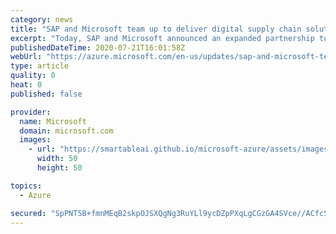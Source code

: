 ```yaml
---
category: news
title: "SAP and Microsoft team up to deliver digital supply chain solutions in the cloud"
excerpt: "Today, SAP and Microsoft announced an expanded partnership to enable customers to design and operate intelligent digital supply chain and industry 4.0 solutions in the cloud and at the edge. "
publishedDateTime: 2020-07-21T16:01:58Z
webUrl: "https://azure.microsoft.com/en-us/updates/sap-and-microsoft-team-up-to-deliver-digital-supply-chain-solutions-in-the-cloud/"
type: article
quality: 0
heat: 0
published: false

provider:
  name: Microsoft
  domain: microsoft.com
  images:
    - url: "https://smartableai.github.io/microsoft-azure/assets/images/organizations/microsoft.com-50x50.jpg"
      width: 50
      height: 50

topics:
  - Azure

secured: "SpPNT5B+fmnMEqB2skpOJSXQgNg3RuYLl9ycDZpPXqLgCGzGA4SVce//ACfcSg2Z56z5VJWcRLDoVJ9rqMR2F4dYxdpj9cy2ZbUxtVE/AAhAaZEIRhHl5rgjXKAHgAkhg6TmWen56bOYbd150ARiIS06CpiEmdU4LxFfwhqBBdvcaMRDH5adJvqdw5eVEt6xRcCEf8iSgLY2fDnW3ToLRsx/Yfwx8qctBWGlxJPSdPmmeAGvANSK+vZ5Miw+ZFMwAmwNX6bnfPY34TWyAQgA5vepdxcfYmFOIwk6sMgYV6MSR+nflUIYOEodaGyikbwcDstHZazz9C6k41rlSH54Vw==;zD+CK2T0+HC7g5byy6Wbtg=="
---
```


